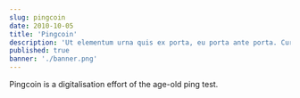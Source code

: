 ```yaml
---
slug: pingcoin
date: 2010-10-05
title: 'Pingcoin'
description: 'Ut elementum urna quis ex porta, eu porta ante porta. Curabitur a lectus fringilla, condimentum sem eu, efficitur ligula.'
published: true
banner: './banner.png'
---
```


Pingcoin is a digitalisation effort of the age-old ping test.
